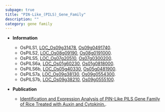 ```yaml
---
subpage: true
title: "PIN-Like_(PILS)_Gene_Family"
description: ""
category: gene family
---
```


* **Information**  
    + OsPILS1, [LOC_Os09g31478](http://rice.plantbiology.msu.edu/cgi-bin/ORF_infopage.cgi?orf=LOC_Os09g31478), [Os09g0491740](http://rapdb.dna.affrc.go.jp/viewer/gbrowse_details/irgsp1?name=Os09g0491740).
    + OsPILS2, [LOC_Os08g09190](http://rice.plantbiology.msu.edu/cgi-bin/ORF_infopage.cgi?orf=LOC_Os08g09190), [Os08g0191000](http://rapdb.dna.affrc.go.jp/viewer/gbrowse_details/irgsp1?name=Os08g0191000).
    + OsPILS5, [LOC_Os07g20510](http://rice.plantbiology.msu.edu/cgi-bin/ORF_infopage.cgi?orf=LOC_Os07g20510), [Os07g0300200](http://rapdb.dna.affrc.go.jp/viewer/gbrowse_details/irgsp1?name=Os07g0300200).
    + OsPILS6a, [LOC_Os01g60230](http://rice.plantbiology.msu.edu/cgi-bin/ORF_infopage.cgi?orf=LOC_Os01g60230), [Os01g0818000](http://rapdb.dna.affrc.go.jp/viewer/gbrowse_details/irgsp1?name=Os01g0818000).
    + OsPILS6b, [LOC_Os05g40330](http://rice.plantbiology.msu.edu/cgi-bin/ORF_infopage.cgi?orf=LOC_Os05g40330), [Os05g0481900](http://rapdb.dna.affrc.go.jp/viewer/gbrowse_details/irgsp1?name=Os05g0481900).
    + OsPILS7a, [LOC_Os09g38130](http://rice.plantbiology.msu.edu/cgi-bin/ORF_infopage.cgi?orf=LOC_Os09g38130), [Os09g0554300](http://rapdb.dna.affrc.go.jp/viewer/gbrowse_details/irgsp1?name=Os09g0554300).
    + OsPILS7b, [LOC_Os09g38210](http://rice.plantbiology.msu.edu/cgi-bin/ORF_infopage.cgi?orf=LOC_Os09g38210), [Os09g0555100](http://rapdb.dna.affrc.go.jp/viewer/gbrowse_details/irgsp1?name=Os09g0555100).

* **Publication**  
    + [Identification and Expression Analysis of PIN-Like PILS Gene Family of Rice Treated with Auxin and Cytokinin.](Basel).



